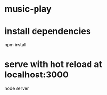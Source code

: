 # music-play

# install dependencies
npm install

# serve with hot reload at localhost:3000
node server